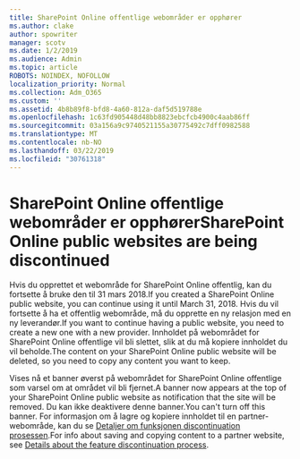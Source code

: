 ```yaml
---
title: SharePoint Online offentlige webområder er opphører
ms.author: clake
author: spowriter
manager: scotv
ms.date: 1/2/2019
ms.audience: Admin
ms.topic: article
ROBOTS: NOINDEX, NOFOLLOW
localization_priority: Normal
ms.collection: Adm_O365
ms.custom: ''
ms.assetid: 4b8b89f8-bfd8-4a60-812a-daf5d519788e
ms.openlocfilehash: 1c63fd905448d48bb8823ebcfcb4900c4aab86ff
ms.sourcegitcommit: 03a156a9c9740521155a30775492c7dff0982588
ms.translationtype: MT
ms.contentlocale: nb-NO
ms.lasthandoff: 03/22/2019
ms.locfileid: "30761318"
---
```

# <a name="sharepoint-online-public-websites-are-being-discontinued"></a><span data-ttu-id="433d9-102">SharePoint Online offentlige webområder er opphører</span><span class="sxs-lookup"><span data-stu-id="433d9-102">SharePoint Online public websites are being discontinued</span></span>

<span data-ttu-id="433d9-103">Hvis du opprettet et webområde for SharePoint Online offentlig, kan du fortsette å bruke den til 31 mars 2018.</span><span class="sxs-lookup"><span data-stu-id="433d9-103">If you created a SharePoint Online public website, you can continue using it until March 31, 2018.</span></span> <span data-ttu-id="433d9-104">Hvis du vil fortsette å ha et offentlig webområde, må du opprette en ny relasjon med en ny leverandør.</span><span class="sxs-lookup"><span data-stu-id="433d9-104">If you want to continue having a public website, you need to create a new one with a new provider.</span></span> <span data-ttu-id="433d9-105">Innholdet på webområdet for SharePoint Online offentlige vil bli slettet, slik at du må kopiere innholdet du vil beholde.</span><span class="sxs-lookup"><span data-stu-id="433d9-105">The content on your SharePoint Online public website will be deleted, so you need to copy any content you want to keep.</span></span>
  
<span data-ttu-id="433d9-106">Vises nå et banner øverst på webområdet for SharePoint Online offentlige som varsel om at området vil bli fjernet.</span><span class="sxs-lookup"><span data-stu-id="433d9-106">A banner now appears at the top of your SharePoint Online public website as notification that the site will be removed.</span></span> <span data-ttu-id="433d9-107">Du kan ikke deaktivere denne banner.</span><span class="sxs-lookup"><span data-stu-id="433d9-107">You can't turn off this banner.</span></span> <span data-ttu-id="433d9-108">For informasjon om å lagre og kopiere innholdet til en partner-webområde, kan du se [Detaljer om funksjonen discontinuation prosessen](https://go.microsoft.com/fwlink/?linkid=866980).</span><span class="sxs-lookup"><span data-stu-id="433d9-108">For info about saving and copying content to a partner website, see [Details about the feature discontinuation process](https://go.microsoft.com/fwlink/?linkid=866980).</span></span> 
  

